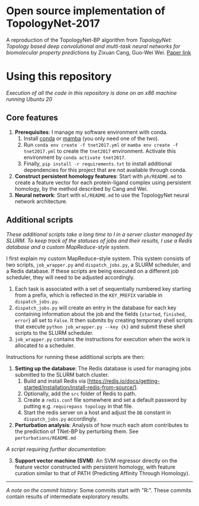 # Open source implementation of TopologyNet-2017

A reproduction of the TopologyNet-BP algorithm from *TopologyNet: Topology based deep convolutional and multi-task neural networks for biomolecular property predictions* by Zixuan Cang, Guo-Wei Wei. [Paper link](https://journals.plos.org/ploscompbiol/article?id=10.1371/journal.pcbi.1005690)

# Using this repository

*Execution of all the code in this repository is done on an x86 machine running Ubuntu 20*

## Core features

1. **Prerequisites**: I manage my software environment with conda.
    1. Install [conda](https://docs.conda.io/projects/conda/en/stable/user-guide/install/download.html) or [mamba](https://mamba.readthedocs.io/en/latest/mamba-installation.html) (you only need one of the two).
    2. Run `conda env create -f tnet2017.yml` or `mamba env create -f tnet2017.yml` to create the `tnet2017` environment. Activate this environment by `conda activate tnet2017`.
    3. Finally, `pip install -r requirements.txt` to install additional dependencies for this project that are not available through conda.
2. **Construct persistent homology features**: Start with `ph/README.md` to create a feature vector for each protein-ligand complex using persistent homology, by the method described by Cang and Wei.
3. **Neural network**: Start with `ml/README.md` to use the TopologyNet neural network architecture.

## Additional scripts

*These additional scripts take a long time to I in a server cluster managed by SLURM. To keep track of the statuses of jobs and their results, I use a Redis database and a custom MapReduce-style system.*

I first explain my custom MapReduce-style system. This system consists of two scripts, `job_wrapper.py` and `dispatch_jobs.py`, a SLURM scheduler, and a Redis database. If these scripts are being executed on a different job scheduler, they will need to be adjusted accordingly.

1. Each task is associated with a set of sequentially numbered key starting from a prefix, which is reflected in the `KEY_PREFIX` variable in `dispatch_jobs.py`.
2. `dispatch_jobs.py` will create an entry in the database for each key containing information about the job and the fields {`started`, `finished`, `error`} all set to `False`. It then submits by creating temporary shell scripts that execute `python job_wrapper.py --key {k}` and submit these shell scripts to the SLURM scheduler.
3. `job_wrapper.py` contains the instructions for execution when the work is allocated to a scheduler.

Instructions for running these additional scripts are then:

1. **Setting up the database**: The Redis database is used for managing jobs submitted to the SLURM batch cluster.
    1. Build and install Redis via [https://redis.io/docs/getting-started/installation/install-redis-from-source/].
    2. Optionally, add the `src` folder of Redis to path.
    3. Create a `redis.conf` file somewhere and set a default password by putting e.g. `requirepass topology` in that file.
    4. Start the redis server on a host and adjust the `DB` constant in `dispatch_jobs.py` accordingly.
2. **Perturbation analysis**: Analysis of how much each atom contributes to the prediction of TNet-BP by perturbing them. See `perturbations/README.md`

*A script requiring further documentation:*

3. **Support vector machine (SVM)**: An SVM regressor directly on the feature vector constructed with persistent homology, with feature curation similar to that of PATH (Predicting Affinity Through Homology).


---

*A note on the commit history:* Some commits start with "R:". These commits contain results of intermediate exploratory results.